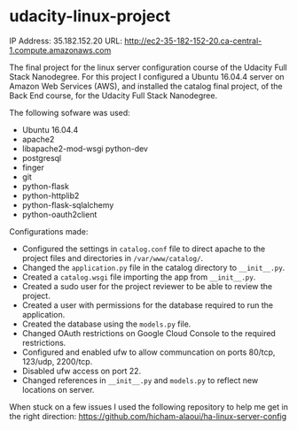 # udacity-linux-project
IP Address: 35.182.152.20
URL: http://ec2-35-182-152-20.ca-central-1.compute.amazonaws.com

The final project for the linux server configuration course of the Udacity Full Stack Nanodegree.
For this project I configured a Ubuntu 16.04.4 server on Amazon Web Services (AWS), and installed the
catalog final project, of the Back End course, for the Udacity Full Stack Nanodegree.

The following sofware was used:
* Ubuntu 16.04.4
* apache2
* libapache2-mod-wsgi python-dev
* postgresql
* finger
* git
* python-flask
* python-httplib2
* python-flask-sqlalchemy
* python-oauth2client

Configurations made:
* Configured the settings in `catalog.conf` file to direct apache to the project files and directories in `/var/www/catalog/`.
* Changed the `application.py` file in the catalog directory to `__init__.py`.
* Created a `catalog.wsgi` file importing the app from `__init__.py`.
* Created a sudo user for the project reviewer to be able to review the project.
* Created a user with permissions for the database required to run the application.
* Created the database using the `models.py` file.
* Changed OAuth restrictions on Google Cloud Console to the required restrictions.
* Configured and enabled ufw to allow communcation on ports 80/tcp, 123/udp, 2200/tcp.
* Disabled ufw access on port 22.
* Changed references in `__init__.py` and `models.py` to reflect new locations on server.

When stuck on a few issues I used the following repository to help me get in the right direction:
https://github.com/hicham-alaoui/ha-linux-server-config




